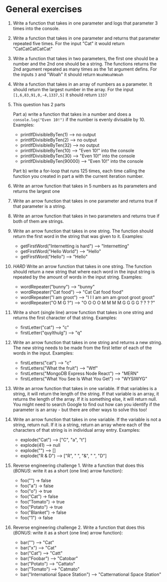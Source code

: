 # General exercises

1. Write a function that takes in one parameter and logs that parameter 3 times into the console.

2. Write a function that takes in one parameter and returns that parameter repeated five times. For the input "Cat" it would return "CatCatCatCatCat"

3. Write a function that takes in two parameters, the first one should be a number and the 2nd one should be a string. The functions returns the 2nd argument repeated as many times as the 1st argument defins. For the inputs `3` and "Woah" it should return `WoahWoahWoah`

4. Write a function that takes in an array of numbers as a parameter. It should return the largest number in the array. For the input `[1,6,83,91,0,-4,1337,5]` it should return `1337`

5. This question has 2 parts

    Part a) write a function that takes in a number and does a `console.log("Even 10!")` if the number is evenly divisable by 10. Examples:

    -  printIfDivisibleByTen(1) --> no output
    -  printIfDivisibleByTen(2) --> no output
    -  printIfDivisibleByTen(32) --> no output
    -  printIfDivisibleByTen(10) --> "Even 10!" into the console
    -  printIfDivisibleByTen(30) --> "Even 10!" into the console
    -  printIfDivisibleByTen(90000) --> "Even 10!" into the console

    Part b) write a for-loop that runs 125 times, each time calling the function you created in part a with the current iteration number.

6. Write an arrow function that takes in 5 numbers as its parameters and returns the largest one

7. Write an arrow function that takes in one parameter and returns true if that parameter is a string.

8. Write an arrow function that takes in two parameters and returns true if both of them are strings.

9. Write an arrow function that takes in one string. The function should return the first word in the string that was given to it. Examples:
    - getFirstWord("Internetting is hard") --> "Internetting"
    - getFirstWord("Hello World") --> "Hello"
    - getFirstWord("Hello") --> "Hello"

10. *HARD* Write an arrow function that takes in one string.
The function should return a new string that where each word in the input string is repeated by the amount of words in the input string. Examples:
    - wordRepeater("bunny") --> "bunny"
    - wordRepeater("Cat food") --> "Cat Cat food food"
    - wordRepeater("I am groot") --> "I I I am am am groot groot groot"
    - wordRepeater("O M G ?") --> "O O O O M M M M G G G G ? ? ? ?"

11. Write a short (single line) arrow function that takes in one string and returns the first character of that string. Examples:
    - firstLetter("cat") --> "c"
    - firstLetter("quylthulg") --> "q"

12. Write an arrow function that takes in one string and returns a new string. The new string needs to be made from the first letter of each of the words in the input. Examples:
    - firstLetters("cat") --> "c"
    - firstLetters("What the fruit") --> "Wtf"
    - firstLetters("MongoDB Express Node React") --> "MERN"
    - firstLetters("What You See Is What You Get") --> "WYSIWYG"

13. Write an arrow function that takes in one variable. If that variables is a string, it will return the length of the string. If that variable is an array, it returns the length of the array. If it is something else, it will return null. You might need to search Google to find out how can you identify if the parameter is an array - but there are other ways to solve this too!

14. Write an arrow function that takes in one variable. If the variable is not a string, return null. If it is a string, return an array where each of the characters of that string is in individual array entry. Examples:
    - explode("Cat") --> ["C", "a", "t"]
    - explode(41) --> null
    - explode("") --> []
    - explode("R & D") --> ["R", " ", "&", " ", "D"]

15. Reverse engineering challenge 1. Write a function that does this (*BONUS*: write it as a short (one line) arrow function):
    - foo("") -> false
    - foo("a") -> false
    - foo("o") -> true
    - foo("Cat") -> false
    - foo("Tomato") -> true
    - foo("Potato") -> true
    - foo("Blanket") -> false
    - foo("1") -> false

16. Reverse engineering challenge 2. Write a function that does this (*BONUS*: write it as a short (one line) arrow function):
    - bar("") --> "Cat"
    - bar("x") --> "Cat"
    - bar("Cat") --> "Catt"
    - bar("Foobar") --> "Catobar"
    - bar("Potato") --> "Cattato"
    - bar("Tomato") --> "Catmato"
    - bar("International Space Station") --> "Catternational Space Station"